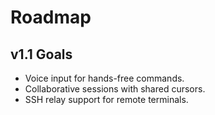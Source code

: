 # Roadmap

## v1.1 Goals
- Voice input for hands-free commands.
- Collaborative sessions with shared cursors.
- SSH relay support for remote terminals.
